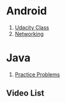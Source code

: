# Android
1. [Udacity Class](https://www.udacity.com/)
2. [Networking](https://lagunita.stanford.edu/courses/Engineering/Networking-SP/SelfPaced/about)
# Java
1. [Practice Problems](https://projecteuler.net)
## Video List
